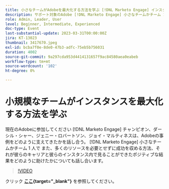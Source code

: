 ```yaml
---
title: 小さなチームがAdobeを最大化する方法を学ぶ [!DNL Marketo Engage] インスタンス
description: サポート対象のAdobe [!DNL Marketo Engage] 小さなチームかチーム 1 人で
role: Admin, Leader, User
level: Beginner, Intermediate, Experienced
doc-type: Event
last-substantial-update: 2023-03-31T00:00:00Z
jira: KT-13023
thumbnail: 3417670.jpeg
exl-id: bcba7f0e-8de0-47b3-adfc-75eb5b756031
duration: 4002
source-git-commit: 9a297cda953d4414131657f9ac84580aea0eabeb
workflow-type: tm+mt
source-wordcount: '102'
ht-degree: 0%

---
```


# 小規模なチームがインスタンスを最大化する方法を学ぶ

現在のAdobeに参加してください [!DNL Marketo Engage] チャンピオン、ダーシル・シャー、ジェニー・ロバートソン、ジョイ・マルティネスは、Adobeの事例をどのように支えてきたかを話し合う。 [!DNL Marketo Engage] 小さなチームかチーム 1 人で また、多くのリソースを必要とせずに成功を収める方法、それが彼らのキャリアと彼らのインスタンス内で見ることができたポジティブな結果をどのように助けたかについても話し合います。

>[!VIDEO](https://video.tv.adobe.com/v/3417670/?quality=12&learn=on)

クリック **[ここ](assets/small-team-instance.pdf){target="_blank"}** を参照してください。
